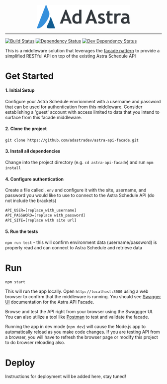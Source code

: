 <p align="center">
  <img width=300 src="assets/AdAstra_Logo.png">
</p>

***
[![Build Status](https://travis-ci.org/adastradev/astra-api-facade.svg?branch=master)](https://travis-ci.org/adastradev/astra-api-facade)
[![Dependency Status](https://david-dm.org/adastradev/astra-api-facade.svg)](https://david-dm.org/adastradev/astra-api-facade)
[![Dev Dependency Status](https://david-dm.org/adastradev/astra-api-facade/dev-status.svg)](https://david-dm.org/adastradev/astra-api-facade?type=dev)

This is a middleware solution that leverages the [facade pattern](https://en.wikipedia.org/wiki/Facade_pattern) to provide a simplified RESTful API on top of the existing Astra Schedule API

# Get Started

#### 1. Initial Setup

Configure your Astra Schedule envrionment with a username and password that can be used for authentication from this middleware. Consider establishing a 'guest' account with access limited to data that you intend to surface from this facade middleware.  

#### 2. Clone the project

`git clone https://github.com/adastradev/astra-api-facade.git`

#### 3. Install all dependencies
Change into the project directory (e.g. `cd astra-api-facade`) and run `npm install`

#### 4. Configure authentication

Create a file called `.env` and configure it with the site, username, and password you would like to use to connect to the Astra Schedule API (do not include the brackets)

```
API_USER=[replace_with_username]
API_PASSWORD=[replace with_password]
API_SITE=[replace with site url]
```

#### 5. Run the tests  
`npm run test` - this will confirm environment data (username/password) is properly read and can connect to Astra Schedule and retrieve data

# Run
`npm start`

This will run the app locally.  Open `http://localhost:3000` using a web browser to confirm that the middleware is running.  You should see [Swagger UI](https://github.com/swagger-api/swagger-ui) documentation for the Astra API Facade.  

Browse and test the API right from your browser using the Swaggger UI.  You can also utilize a tool like [Postman](https://www.getpostman.com/) to test and validate the facade.  

Running the app in dev mode (`npm dev`) will cause the Node.js app to automatically reload as you make code changes.  If you are testing API from a browser, you will have to refresh the browser page or modify this project to do browser reloading also.

# Deploy

Instructions for deployment will be added here, stay tuned!  

